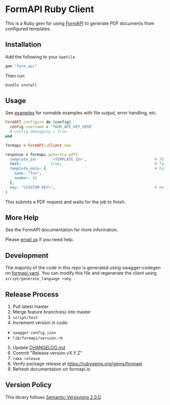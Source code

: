 # FormAPI Ruby Client

This is a Ruby gem for using [FormAPI](https://formapi.io) to generate PDF documents from configured templates.


## Installation

Add the following to your `Gemfile`.

```ruby
gem "form_api"
```

Then run:

```bash
bundle install
```


## Usage

See [examples](examples/) for runnable examples with file output, error handling, etc.

```ruby
FormAPI.configure do |config|
  config.username = "YOUR_API_KEY_HERE"
  # config.debugging = true
end

formapi = FormAPI::Client.new

response = formapi.generate_pdf(
  template_id:      '<TEMPLATE_ID>',                              # ID of a template that you have configured
  test:             true,                                         # Test documents are free but watermarked
  template_data: {                                                # Data to fill in the template
    name: "foo",
    number: 42
  },
  key: "<CUSTOM_KEY>",                                            # Helps you find a PDF later
)
```

This submits a PDF request and waits for the job to finish.


## More Help

See the FormAPI documentation for more information.

Please [email us](mailto:support@formapi.io) if you need help.


## Development

The majority of the code in this repo is generated using swagger-codegen on [formapi.yaml](formapi.yaml). You can modify this file and regenerate the client using `script/generate_language ruby`.


## Release Process

1. Pull latest master
2. Merge feature branch(es) into master
3. `script/test`
4. Increment version in code:
  - `swagger-config.json`
  - `lib/formapi/version.rb`
5. Update [CHANGELOG.md](CHANGELOG.md)
6. Commit "Release version vX.Y.Z"
7. `rake release`
8. Verify package release at https://rubygems.org/gems/formapi
9. Refresh documentation on formapi.io


## Version Policy

This library follows [Semantic Versioning 2.0.0](http://semver.org).

